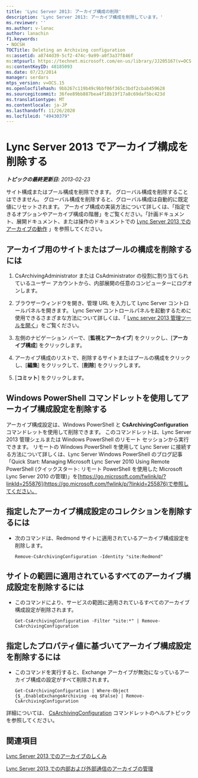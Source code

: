 ```yaml
---
title: 'Lync Server 2013: アーカイブ構成の削除'
description: 'Lync Server 2013: アーカイブ構成を削除しています。'
ms.reviewer: ''
ms.author: v-lanac
author: lanachin
f1.keywords:
- NOCSH
TOCTitle: Deleting an Archiving configuration
ms:assetid: a8744d39-5cf2-474c-9a99-a0f3a37f846f
ms:mtpsurl: https://technet.microsoft.com/en-us/library/JJ205167(v=OCS.15)
ms:contentKeyID: 48185093
ms.date: 07/23/2014
manager: serdars
mtps_version: v=OCS.15
ms.openlocfilehash: 9bb267c119b49c9bbf06f365c3bdf2cbab459628
ms.sourcegitcommit: 36fee89bb887bea4f18b19f17a8c69daf5bc423d
ms.translationtype: MT
ms.contentlocale: ja-JP
ms.lasthandoff: 11/26/2020
ms.locfileid: "49430379"
---
```

# <a name="deleting-an-archiving-configuration-in-lync-server-2013"></a>Lync Server 2013 でアーカイブ構成を削除する

<div data-xmlns="http://www.w3.org/1999/xhtml">

<div class="topic" data-xmlns="http://www.w3.org/1999/xhtml" data-msxsl="urn:schemas-microsoft-com:xslt" data-cs="https://msdn.microsoft.com/">

<div data-asp="https://msdn2.microsoft.com/asp">



</div>

<div id="mainSection">

<div id="mainBody">

<span> </span>

_**トピックの最終更新日:** 2013-02-23_

サイト構成またはプール構成を削除できます。 グローバル構成を削除することはできません。 グローバル構成を削除すると、グローバル構成は自動的に既定値にリセットされます。 アーカイブ構成の実装方法について詳しくは、「指定できるオプションやアーカイブ構成の階層」をご覧ください。「計画ドキュメント、展開ドキュメント、または操作のドキュメントでの [Lync Server 2013 でのアーカイブの動作](lync-server-2013-how-archiving-works.md) 」を参照してください。

<div>

## <a name="to-delete-a-site-or-pool-configuration-for-archiving"></a>アーカイブ用のサイトまたはプールの構成を削除するには

1.  CsArchivingAdministrator または CsAdministrator の役割に割り当てられているユーザー アカウントから、内部展開の任意のコンピューターにログオンします。

2.  ブラウザーウィンドウを開き、管理 URL を入力して Lync Server コントロールパネルを開きます。 Lync Server コントロールパネルを起動するために使用できるさまざまな方法について詳しくは、「 [Lync server 2013 管理ツールを開く](lync-server-2013-open-lync-server-administrative-tools.md)」をご覧ください。

3.  左側のナビゲーション バーで、[**監視とアーカイブ**] をクリックし、[**アーカイブ構成**] をクリックします。

4.  アーカイブ構成のリストで、削除するサイトまたはプールの構成をクリックし、[**編集**] をクリックして、[**削除**] をクリックします。

5.  [**コミット**] をクリックします。

</div>

<div>

## <a name="removing-archiving-configuration-settings-by-using-windows-powershell-cmdlets"></a>Windows PowerShell コマンドレットを使用してアーカイブ構成設定を削除する

アーカイブ構成設定は、Windows PowerShell と **CsArchivingConfiguration** コマンドレットを使用して削除できます。 このコマンドレットは、Lync Server 2013 管理シェルまたは Windows PowerShell のリモート セッションから実行できます。 リモートの Windows PowerShell を使用して Lync Server に接続する方法について詳しくは、Lync Server Windows PowerShell のブログ記事「Quick Start: Managing Microsoft Lync Server 2010 Using Remote PowerShell (クイックスタート: リモート PowerShell を使用した Microsoft Lync Server 2010 の管理)」を[https://go.microsoft.com/fwlink/p/?linkId=255876](https://go.microsoft.com/fwlink/p/?linkid=255876)で参照してください。

<div>

## <a name="to-remove-a-specified-collection-of-archiving-configuration-settings"></a>指定したアーカイブ構成設定のコレクションを削除するには

  - 次のコマンドは、Redmond サイトに適用されているアーカイブ構成設定を削除します。
    
        Remove-CsArchivingConfiguration -Identity "site:Redmond"

</div>

<div>

## <a name="to-remove-all-the-archiving-configuration-settings-applied-to-the-site-scope"></a>サイトの範囲に適用されているすべてのアーカイブ構成設定を削除するには

  - このコマンドにより、サービスの範囲に適用されているすべてのアーカイブ構成設定が削除されます。
    
        Get-CsArchivingConfiguration -Filter "site:*" | Remove-CsArchivingConfiguration

</div>

<div>

## <a name="to-remove-archiving-configuration-settings-based-on-a-specified-property-value"></a>指定したプロパティ値に基づいてアーカイブ構成設定を削除するには

  - このコマンドを実行すると、Exchange アーカイブが無効になっているアーカイブ構成の設定がすべて削除されます。
    
        Get-CsArchivingConfiguration | Where-Object {$_.EnableExchangeArchiving -eq $False} | Remove-CsArchivingConfiguration

</div>

詳細については、 [CsArchivingConfiguration](https://docs.microsoft.com/powershell/module/skype/Remove-CsArchivingConfiguration) コマンドレットのヘルプトピックを参照してください。

</div>

<div>

## <a name="see-also"></a>関連項目


[Lync Server 2013 でのアーカイブのしくみ](lync-server-2013-how-archiving-works.md)  


[Lync Server 2013 での内部および外部通信のアーカイブの管理](lync-server-2013-managing-the-archiving-of-internal-and-external-communications.md)  
  

</div>

</div>

<span> </span>

</div>

</div>

</div>


